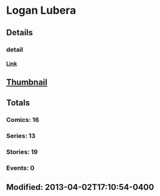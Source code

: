 # Logan  Lubera 
## Details
### detail
#### [Link](http://marvel.com/comics/creators/700/logan_lubera?utm_campaign=apiRef&utm_source=225578a89fc76f3d20fbffda5d17a88d)
## [Thumbnail](http://i.annihil.us/u/prod/marvel/i/mg/b/40/image_not_available.jpg)
## Totals
### Comics: 16
### Series: 13
### Stories: 19
### Events: 0
## Modified: 2013-04-02T17:10:54-0400